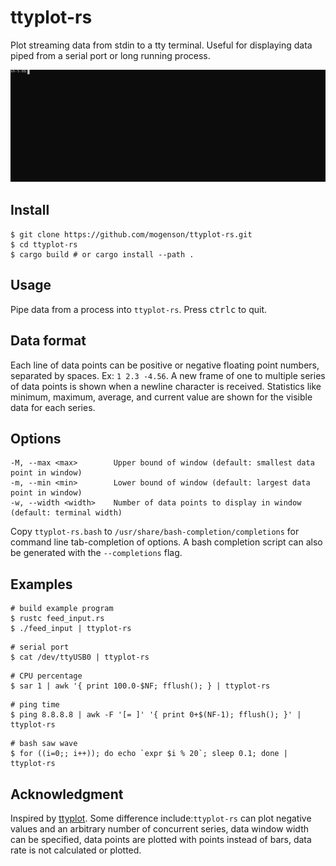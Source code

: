 # ttyplot-rs

Plot streaming data from stdin to a tty terminal. Useful for displaying data piped from a serial port or long running process.

<img src="./demo.svg" alt="Demo cast piping output from feed_input.rs into ttyplot-rs">

## Install

```
$ git clone https://github.com/mogenson/ttyplot-rs.git
$ cd ttyplot-rs
$ cargo build # or cargo install --path .
```

## Usage

Pipe data from a process into `ttyplot-rs`. Press <kbd>ctrl</kbd><kbd>c</kbd> to quit.

## Data format

Each line of data points can be positive or negative floating point numbers, separated by spaces. Ex: `1 2.3 -4.56`. A new frame of one to multiple series of data points is shown when a newline character is received. Statistics like minimum, maximum, average, and current value are shown for the visible data for each series.

## Options

```
-M, --max <max>        Upper bound of window (default: smallest data point in window)
-m, --min <min>        Lower bound of window (default: largest data point in window)
-w, --width <width>    Number of data points to display in window (default: terminal width)
```

Copy `ttyplot-rs.bash` to `/usr/share/bash-completion/completions` for command line tab-completion of options. A bash completion script can also be generated with the `--completions` flag.

## Examples

```
# build example program
$ rustc feed_input.rs
$ ./feed_input | ttyplot-rs
```

```
# serial port
$ cat /dev/ttyUSB0 | ttyplot-rs
```

```
# CPU percentage
$ sar 1 | awk '{ print 100.0-$NF; fflush(); } | ttyplot-rs 
```

```
# ping time
$ ping 8.8.8.8 | awk -F '[= ]' '{ print 0+$(NF-1); fflush(); }' | ttyplot-rs
```

```
# bash saw wave
$ for ((i=0;; i++)); do echo `expr $i % 20`; sleep 0.1; done | ttyplot-rs 
```

## Acknowledgment

Inspired by [ttyplot](https://github.com/tenox7/ttyplot). Some difference include:`ttyplot-rs` can plot negative values and an arbitrary number of concurrent series, data window width can be specified, data points are plotted with points instead of bars, data rate is not calculated or plotted.
